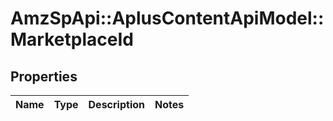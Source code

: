 # AmzSpApi::AplusContentApiModel::MarketplaceId

## Properties
Name | Type | Description | Notes
------------ | ------------- | ------------- | -------------

